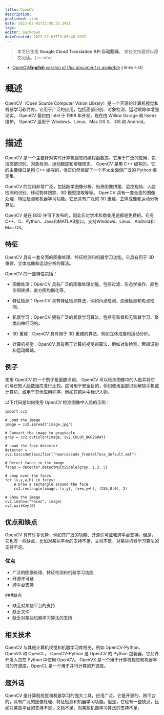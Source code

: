 ```yaml
---
title: OpenCV
description: 
published: true
date: 2023-02-01T15:05:52.343Z
tags: 
editor: markdown
dateCreated: 2023-02-01T15:05:48.890Z
---
```


> 本文已使用 **Google Cloud Translation API 自动翻译**。
某些文档最好以原文阅读。{.is-info}

- [OpenCV***English** version of this document is available*](/en/Knowledge-base/Dictionary/opencv)
{.links-list}

# 概述
OpenCV（Open Source Computer Vision Library）是一个开源的计算机视觉和机器学习软件库。它用于广泛的应用，包括面部识别、对象检测、运动跟踪和增强现实。 OpenCV 最初由 Intel 于 1999 年开发，现在由 Willow Garage 和 Itseez 维护。 OpenCV 适用于 Windows、Linux、Mac OS X、iOS 和 Android。

# 描述
OpenCV 是一个主要针对实时计算机视觉的编程函数库。它用于广泛的应用，包括面部识别、对象检测、运动跟踪和增强现实。 OpenCV 是用 C++ 编写的，它的主要接口是用 C++ 编写的，但它仍然保留了一个不太全面但广泛的 Python 绑定集。

OpenCV 的应用非常广泛，包括医学图像分析、街景图像拼接、监控视频、人脸检测和识别、移动物体跟踪、3D 模型提取等等。 OpenCV 具有一套全面的图像处理、特征检测和机器学习功能。它还具有广泛的 3D 重建、立体成像和运动分析算法。

OpenCV 是在 BSD 许可下发布的，因此它对学术和商业用途都是免费的。它有C++、C、Python、Java和MATLAB接口，支持Windows、Linux、Android和Mac OS。

## 特征
OpenCV 具有一套全面的图像处理、特征检测和机器学习功能。它具有用于 3D 重建、立体成像和运动分析的算法。

OpenCV 的一些特性包括：

- 图像处理：OpenCV 具有广泛的图像处理功能，包括过滤、形态学操作、颜色空间转换、直方图均衡化等。

- 特征检测：OpenCV 具有特征检测算法，例如角点检测、边缘检测和斑点检测。

- 机器学习：OpenCV 拥有广泛的机器学习算法，包括有监督和无监督学习、聚类和神经网络。

- 3D 重建：OpenCV 具有用于 3D 重建的算法，例如立体成像和运动分析。

- 计算机视觉：OpenCV 具有用于计算机视觉的算法，例如对象检测、面部识别和运动跟踪。

## 例子
使用 OpenCV 的一个例子是面部识别。 OpenCV 可以检测图像中的人脸并将它们与已知人脸数据库进行比较。这可用于安全目的，例如使用面部识别解锁手机或计算机，或用于其他应用程序，例如在照片中标记人物。

以下代码是如何使用 OpenCV 检测图像中人脸的示例：

```
import cv2

# Load the image
image = cv2.imread("image.jpg")

# Convert the image to grayscale
gray = cv2.cvtColor(image, cv2.COLOR_BGR2GRAY)

# Load the face detector
detector = cv2.CascadeClassifier("haarcascade_frontalface_default.xml")

# Detect faces in the image
faces = detector.detectMultiScale(gray, 1.3, 5)

# Loop over the faces
for (x,y,w,h) in faces:
    # Draw a rectangle around the face
    cv2.rectangle(image, (x,y), (x+w,y+h), (255,0,0), 2)

# Show the image
cv2.imshow("Faces", image)
cv2.waitKey(0)
```

## 优点和缺点
OpenCV 具有许多优势，例如其广泛的功能、开源许可证和跨平台支持。但是，它也有一些缺点，比如对某些平台的支持不足，文档不足，对某些机器学习算法的支持不足。

### 优点
- 广泛的图像处理、特征检测和机器学习功能
- 开源许可证
- 跨平台支持

###缺点
- 缺乏对某些平台的支持
- 缺乏文件
- 缺乏对某些机器学习算法的支持

## 相关技术
OpenCV 与其他计算机视觉和机器学习库相关，例如 OpenCV-Python、OpenVX 和 OpenCL。 OpenCV-Python 是 OpenCV 的 Python 包装器，它允许开发人员在 Python 中使用 OpenCV。 OpenVX 是一个用于计算机视觉和机器学习的开源库，OpenCL 是一个用于并行计算的开源库。

## 题外话
OpenCV 是计算机视觉和机器学习的强大工具，应用广泛。它是开源的、跨平台的，具有广泛的图像处理、特征检测和机器学习功能。但是，它也有一些缺点，比如对某些平台的支持不足，文档不足，对某些机器学习算法的支持不足。